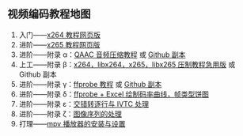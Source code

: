 视频编码教程地图
-----

1.  入门——[x264 教程网页版](https://iavoe.github.io/x264-web-tutorial/HTML/index.html)
2.  进阶——[x265 教程网页版](https://iavoe.github.io/x265-web-tutorial/HTML/index.html)
3.  进阶——附录 α：[QAAC 音频压缩教程](https://www.nazorip.site/archives/44/) 或 [Github 副本](https://github.com/iAvoe/QAAC-Tutorial-Standalone/blob/master/%E6%95%99%E7%A8%8B.md)
4.  上工——附录 β：[x264，libx264，x265，libx265 压制教程急用版](https://nazorip.site/archives/334/) 或 Github 副本
5.  进阶——附录 γ：[ffprobe 教程](https://nazorip.site/archives/169/) 或 [Github 副本](https://github.com/iAvoe/FFprobe-Tutorial-Standalone/blob/master/%E6%95%99%E7%A8%8B.md)
6.  进阶——附录 δ：[ffprobe + Excel 绘制码率曲线，帧类型饼图](https://nazorip.site/archives/1068/)
7.  进阶——附录 ε：[交错转逐行与 IVTC 处理](https://iavoe.github.io/deint-ivtc-web-tutorial/HTML/index.html)
8.  进阶——附录 ζ：[图像序列的处理](https://iavoe.github.io/img-sequence-enc-web-tutorial/HTML/index.html)
9.  打理——[mpv 播放器的安装与设置](https://nazorip.site/archives/1052/)